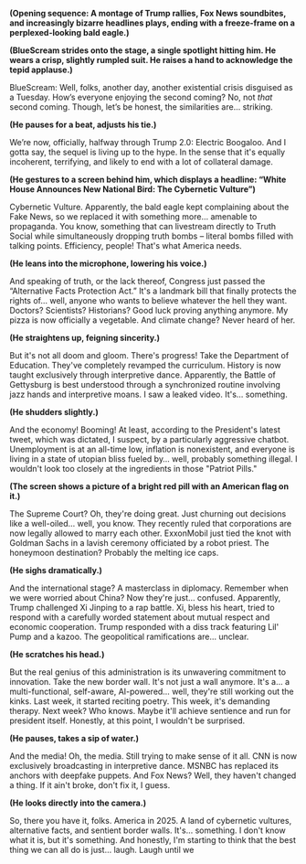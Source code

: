 **(Opening sequence: A montage of Trump rallies, Fox News soundbites, and increasingly bizarre headlines plays, ending with a freeze-frame on a perplexed-looking bald eagle.)**

**(BlueScream strides onto the stage, a single spotlight hitting him. He wears a crisp, slightly rumpled suit. He raises a hand to acknowledge the tepid applause.)**

BlueScream: Well, folks, another day, another existential crisis disguised as a Tuesday. How’s everyone enjoying the second coming? No, not *that* second coming. Though, let’s be honest, the similarities are… striking.

**(He pauses for a beat, adjusts his tie.)**

We’re now, officially, halfway through Trump 2.0: Electric Boogaloo. And I gotta say, the sequel is living up to the hype. In the sense that it's equally incoherent, terrifying, and likely to end with a lot of collateral damage.

**(He gestures to a screen behind him, which displays a headline: “White House Announces New National Bird: The Cybernetic Vulture”)**

Cybernetic Vulture. Apparently, the bald eagle kept complaining about the Fake News, so we replaced it with something more… amenable to propaganda. You know, something that can livestream directly to Truth Social while simultaneously dropping truth bombs – literal bombs filled with talking points. Efficiency, people! That's what America needs.

**(He leans into the microphone, lowering his voice.)**

And speaking of truth, or the lack thereof, Congress just passed the “Alternative Facts Protection Act.” It's a landmark bill that finally protects the rights of… well, anyone who wants to believe whatever the hell they want. Doctors? Scientists? Historians? Good luck proving anything anymore. My pizza is now officially a vegetable. And climate change? Never heard of her.

**(He straightens up, feigning sincerity.)**

But it's not all doom and gloom. There's progress! Take the Department of Education. They've completely revamped the curriculum. History is now taught exclusively through interpretive dance. Apparently, the Battle of Gettysburg is best understood through a synchronized routine involving jazz hands and interpretive moans. I saw a leaked video. It's… something.

**(He shudders slightly.)**

And the economy! Booming! At least, according to the President's latest tweet, which was dictated, I suspect, by a particularly aggressive chatbot. Unemployment is at an all-time low, inflation is nonexistent, and everyone is living in a state of utopian bliss fueled by… well, probably something illegal. I wouldn't look too closely at the ingredients in those "Patriot Pills."

**(The screen shows a picture of a bright red pill with an American flag on it.)**

The Supreme Court? Oh, they're doing great. Just churning out decisions like a well-oiled… well, you know. They recently ruled that corporations are now legally allowed to marry each other. ExxonMobil just tied the knot with Goldman Sachs in a lavish ceremony officiated by a robot priest. The honeymoon destination? Probably the melting ice caps.

**(He sighs dramatically.)**

And the international stage? A masterclass in diplomacy. Remember when we were worried about China? Now they're just… confused. Apparently, Trump challenged Xi Jinping to a rap battle. Xi, bless his heart, tried to respond with a carefully worded statement about mutual respect and economic cooperation. Trump responded with a diss track featuring Lil' Pump and a kazoo. The geopolitical ramifications are… unclear.

**(He scratches his head.)**

But the real genius of this administration is its unwavering commitment to innovation. Take the new border wall. It's not just a wall anymore. It's a… a multi-functional, self-aware, AI-powered… well, they're still working out the kinks. Last week, it started reciting poetry. This week, it's demanding therapy. Next week? Who knows. Maybe it'll achieve sentience and run for president itself. Honestly, at this point, I wouldn't be surprised.

**(He pauses, takes a sip of water.)**

And the media! Oh, the media. Still trying to make sense of it all. CNN is now exclusively broadcasting in interpretive dance. MSNBC has replaced its anchors with deepfake puppets. And Fox News? Well, they haven't changed a thing. If it ain't broke, don't fix it, I guess.

**(He looks directly into the camera.)**

So, there you have it, folks. America in 2025. A land of cybernetic vultures, alternative facts, and sentient border walls. It's… something. I don't know what it is, but it's something. And honestly, I'm starting to think that the best thing we can all do is just… laugh. Laugh until we